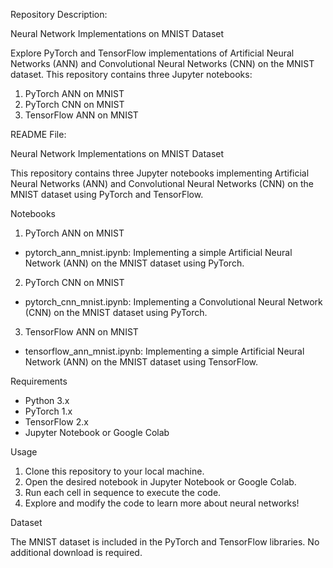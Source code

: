 Repository Description:

Neural Network Implementations on MNIST Dataset

Explore PyTorch and TensorFlow implementations of Artificial Neural Networks (ANN) and Convolutional Neural Networks (CNN) on the MNIST dataset. This repository contains three Jupyter notebooks:

1. PyTorch ANN on MNIST
2. PyTorch CNN on MNIST
3. TensorFlow ANN on MNIST

README File:

Neural Network Implementations on MNIST Dataset

This repository contains three Jupyter notebooks implementing Artificial Neural Networks (ANN) and Convolutional Neural Networks (CNN) on the MNIST dataset using PyTorch and TensorFlow.

Notebooks

1. PyTorch ANN on MNIST

- pytorch_ann_mnist.ipynb: Implementing a simple Artificial Neural Network (ANN) on the MNIST dataset using PyTorch.

2. PyTorch CNN on MNIST

- pytorch_cnn_mnist.ipynb: Implementing a Convolutional Neural Network (CNN) on the MNIST dataset using PyTorch.

3. TensorFlow ANN on MNIST

- tensorflow_ann_mnist.ipynb: Implementing a simple Artificial Neural Network (ANN) on the MNIST dataset using TensorFlow.

Requirements

- Python 3.x
- PyTorch 1.x
- TensorFlow 2.x
- Jupyter Notebook or Google Colab

Usage

1. Clone this repository to your local machine.
2. Open the desired notebook in Jupyter Notebook or Google Colab.
3. Run each cell in sequence to execute the code.
4. Explore and modify the code to learn more about neural networks!

Dataset

The MNIST dataset is included in the PyTorch and TensorFlow libraries. No additional download is required.
